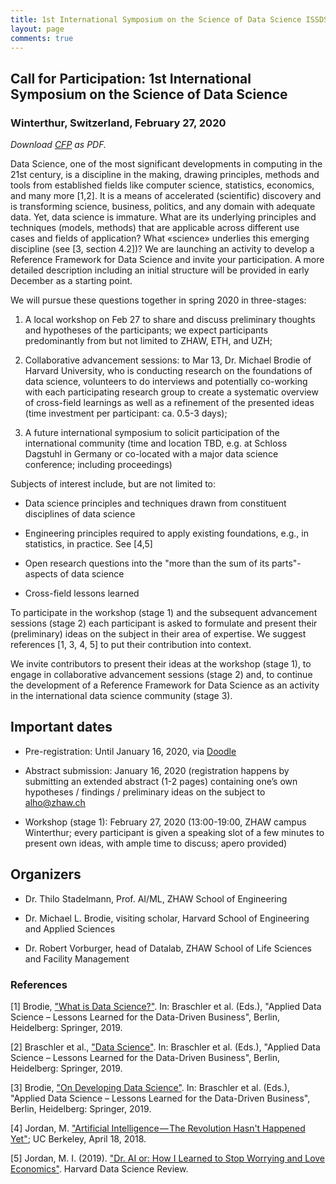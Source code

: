 ```yaml
---
title: 1st International Symposium on the Science of Data Science ISSDS 2020
layout: page
comments: true
---
```


## Call for Participation: 1st International Symposium on the Science of Data Science

### Winterthur, Switzerland, February 27, 2020


_Download [CFP](https://stdm.github.io/downloads/ISSDS-2020_Call-for-Participation_final.pdf) as PDF._

Data Science, one of the most significant developments in computing in the 21st century, is a discipline in the making, drawing principles, methods and tools from established fields like computer science, statistics, economics, and many more [1,2]. It is a means of accelerated (scientific) discovery and is transforming science, business, politics, and any domain with adequate data. Yet, data science is immature. What are its underlying principles and techniques (models, methods) that are applicable across different use cases and fields of application? What «science» underlies this emerging discipline (see [3, section 4.2])? We are launching an activity to develop a Reference Framework for Data Science and invite your participation. A more detailed description including an initial structure will be provided in early December as a starting point.  

We will pursue these questions together in spring 2020 in three-stages: 

1. A local workshop on Feb 27 to share and discuss preliminary thoughts and hypotheses of the participants; we expect participants predominantly from but not limited to ZHAW, ETH, and UZH;

2. Collaborative advancement sessions: to Mar 13, Dr. Michael Brodie of Harvard University, who is conducting research on the foundations of data science, volunteers to do interviews and potentially co-working with each participating research group to create a systematic overview of cross-field learnings as well as a refinement of the presented ideas (time investment per participant: ca. 0.5-3 days);

3. A future international symposium to solicit participation of the international community (time and location TBD, e.g. at Schloss Dagstuhl in Germany or co-located with a major data science conference; including proceedings)


Subjects of interest include, but are not limited to:
- Data science principles and techniques drawn from constituent disciplines of data science

- Engineering principles required to apply existing foundations, e.g., in statistics, in practice. See [4,5]

- Open research questions into the "more than the sum of its parts"-aspects of data science 

- Cross-field lessons learned 

To participate in the workshop (stage 1) and the subsequent advancement sessions (stage 2) each participant is asked to formulate and present their (preliminary) ideas on the subject in their area of expertise. We suggest references [1, 3, 4, 5] to put their contribution into context. 


We invite contributors to present their ideas at the workshop (stage 1), to engage in collaborative advancement sessions (stage 2) and, to  continue the development of a Reference Framework for Data Science as an activity in the international data science community (stage 3). 


## Important dates

- Pre-registration: Until January 16, 2020, via [Doodle](https://doodle.com/poll/5cnee9sknimx55y3)

- Abstract submission: January 16, 2020 (registration happens by submitting an extended abstract (1-2 pages) containing one’s own hypotheses / findings / preliminary ideas on the subject to [alho@zhaw.ch](mailto:alho@zhaw.ch) 

- Workshop (stage 1): February 27, 2020 (13:00-19:00, ZHAW campus Winterthur; every participant is given a speaking slot of a few minutes to present own ideas, with ample time to discuss; apero provided)


## Organizers

-	Dr. Thilo Stadelmann, Prof. AI/ML, ZHAW School of Engineering

- Dr. Michael L. Brodie, visiting scholar, Harvard School of Engineering and Applied Sciences

- Dr. Robert Vorburger, head of Datalab, ZHAW School of Life Sciences and Facility Management


### References

[1] Brodie, ["What is Data Science?"](https://michaelbrodie.com/wp-content/uploads/2018/05/What-is-Data-Science-Final-May-16-2018.pdf). In: Braschler et al. (Eds.), "Applied Data Science – Lessons Learned for the Data-Driven Business", Berlin, Heidelberg: Springer, 2019.  

[2] Braschler et al., ["Data Science"](https://stdm.github.io/downloads/papers/ADS_2019_DataScience.pdf). In: Braschler et al. (Eds.), "Applied Data Science – Lessons Learned for the Data-Driven Business", Berlin, Heidelberg: Springer, 2019.

[3] Brodie, ["On Developing Data Science"](https://michaelbrodie.com/wp-content/uploads/2018/05/Developing-Data-Science-final-May-16-2018.pdf). In: Braschler et al. (Eds.), "Applied Data Science – Lessons Learned for the Data-Driven Business", Berlin, Heidelberg: Springer, 2019.

[4] Jordan, M. ["Artificial Intelligence — The Revolution Hasn't Happened Yet"](https://hdsr.mitpress.mit.edu/pub/wot7mkc1); UC Berkeley, April 18, 2018.

[5] Jordan, M. I. (2019). ["Dr. AI or: How I Learned to Stop Worrying and Love Economics"](https://hdsr.mitpress.mit.edu/pub/2imtstfu). Harvard Data Science Review.
